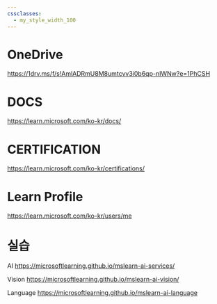 ```yaml
---
cssclasses:
  - my_style_width_100
---
```


# OneDrive
https://1drv.ms/f/s!AmlADRmU8M8umtcvv3i0b6qp-nIWNw?e=1PhCSH

# DOCS
https://learn.microsoft.com/ko-kr/docs/
# CERTIFICATION
https://learn.microsoft.com/ko-kr/certifications/
# Learn Profile
https://learn.microsoft.com/ko-kr/users/me

# 실습

AI 
https://microsoftlearning.github.io/mslearn-ai-services/

Vision
https://microsoftlearning.github.io/mslearn-ai-vision/

Language
https://microsoftlearning.github.io/mslearn-ai-language



